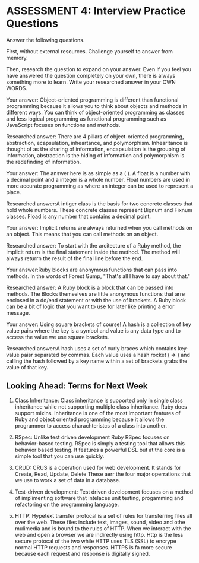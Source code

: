 # ASSESSMENT 4: Interview Practice Questions

Answer the following questions.

First, without external resources. Challenge yourself to answer from memory.

Then, research the question to expand on your answer. Even if you feel you have answered the question completely on your own, there is always something more to learn. Write your researched answer in your OWN WORDS.

<!-- 1. What is object-oriented programming? How is it different than functional programming? -->

Your answer: Object-oriented programming is different than functional programming because it allows you to think about objects and methods in different ways. You can think of object-oriented programming as classes and less logical programming as functional programming such as JavaScript focuses on functions and methods. 


Researched answer: There are 4 pillars of object-oriented programming, abstraction, ecapsulation, inheartance, and polymorphism. Inhearitance is thought of as the sharing of information, encapsulation is the grouping of information, abstraction is the hiding of information and polymorphism is the redefinding of information. 

<!-- 2. What is the difference between a Float and an Integer in Ruby?  -->

Your answer: The answer here is as simple as a (.). A float is a number with a decimal point and a integer is a whole number. Float numbers are used in more accurate programming as where an integer can be used to represent a place. 

Researched answer:A intiger class is the basis for two concrete classes that hold whole numbers. These concrete classes represent Bignum and Fixnum classes. Fload is any number that contains a decimal point. 

<!-- 3. Ruby has an implicit return. What does that mean? -->

Your answer: Implicit returns are always returned when you call methods on an object. This means that you can call methods on an object. 

Researched answer: To start with the arcitecture of a Ruby method, the implicit return is the final statement inside the method. The method will always returrn the result of the final line before the end. 

<!-- 4. What is a block in Ruby? -->

Your answer:Ruby blocks are anonymous functions that can pass into methods. In the words of Forest Gump, "That's all I have to say about that." 

Researched answer: A Ruby block is a block that can be passed into methods. The Blocks themselves are little anonymous functions that arre enclosed in a do/end statement or with the use of brackets. A Ruby block can be a bit of logic that you want to use for later like printing a error message. 

<!-- 5. How do you extract a value in a Ruby hash? -->

Your answer: Using square brackets of course! A hash is a collection of key value pairs where the key is a symbol and value is any data type and to access the value we use square brackets. 

Researched answer:A hash uses a set of curly braces which contains key-value paisr separated by commas. Each value uses a hash rocket ( => ) and calling the hash followed by a key name within a set of brackets grabs the value of that key. 

## Looking Ahead: Terms for Next Week

1. Class Inheritance: Class inheritance is supported only in single class inheritance while not supporting multiple class inheritance. Ruby does support mixins. Inheritance is one of the most important features of Ruby and object oriented programming because it allows the programmer to access charachteristcs of a class into another. 

2. RSpec: Unlike test driven development Ruby RSpec focuses on behavior-based testing. RSpec is simply a testing tool that allows this behavior based testing. It features a powerful DSL but at the core is a simple tool that you can use quickly. 

3. CRUD: CRUS is a operation used for web development. It stands for Create, Read, Update, Delete These aerr the four major operrations that we use to work a set of data in a database. 

4. Test-driven development: Test driven development focuses on a method of implimenting software that intelaces unit testing, progamming and refactoring on the programming language. 

5. HTTP: Hypetext transfer protocal is a set of rules for transferring files all over the web. These files include text, images, sound, video and othe mulimedia and is bound to the rules of HTTP. When we interact with the web and open a browser we are indirectly using http. Http is the less secure protocal of the two while HTTP uses TLS (SSL) to encrype normal HTTP requests and responses. HTTPS is fa more secure because each request and response is digitally signed. 
